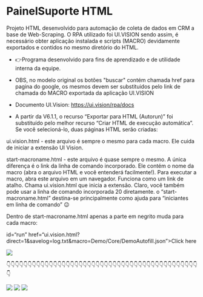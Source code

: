 # PainelSuporte HTML
Projeto HTML desenvolvido para automação de coleta de dados em CRM a base de Web-Scraping. O RPA utilizado foi UI.VISION sendo assim, é necessário obter aplicação instalada e scripts (MACRO) devidamente exportados e contidos no mesmo diretório do HTML. 

- 👉Programa desenvolvido para fins de aprendizado e de utilidade interna da equipe.

- OBS, no modelo original os botões "buscar" contém chamada href para pagina do google, os mesmos devem ser substituidos pelo link de chamada do MACRO exportada da aplicação UI.VISION

- Documento UI.Vision: https://ui.vision/rpa/docs

- A partir da V6.1.1, o recurso “Exportar para HTML (Autorun)” foi substituído pelo melhor recurso “Criar HTML de execução automática”. Se você selecioná-lo, duas páginas HTML serão criadas:

ui.vision.html - este arquivo é sempre o mesmo para cada macro. Ele cuida de iniciar a extensão UI Vision.

start-macroname.html - este arquivo é quase sempre o mesmo. A única diferença é o link da linha de comando incorporado. Ele contém o nome da macro (abra o arquivo HTML e você entenderá facilmente!). Para executar a macro, abra este arquivo em um navegador. Funciona como um link de atalho. Chama ui.vision.html que inicia a extensão. Claro, você também pode usar a linha de comando incorporada 20 diretamente. o “start-macroname.html” destina-se principalmente como ajuda para “iniciantes em linha de comando” :wink:

Dentro de start-macroname.html apenas a parte em negrito muda para cada macro:

id=“run” href=“ui.vision.html?direct=1&savelog=log.txt&macro=Demo/Core/DemoAutofill.json”>Click here

<img src="https://forum.ui.vision/uploads/db8324/original/2X/f/fc0946ea644075f16a2e82eaf692c0a031bc6921.png" />



👇👇👇👇👇👇👇👇👇👇👇👇👇👇👇👇👇👇👇👇👇👇👇👇👇👇👇👇👇👇👇👇👇👇👇👇👇👇👇👇👇👇👇👇👇👇



<img src="https://imgur.com/cpRQCks.png"/>


<img src="https://imgur.com/PPm9ikO.png"/>

<img src="https://imgur.com/50CHuTJ.png"/>
